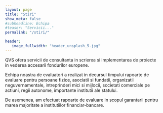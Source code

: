 ```yaml
---
layout: page
title: "Stiri"
show_meta: false
#subheadline: Echipa
#teaser: "Servicii..."
permalink: "/stiri/"

header:
   image_fullwidth: "header_unsplash_5.jpg"
---
```


<p>QVS ofera servicii de consultanta in scrierea si implementarea de proiecte in vederea accesarii fondurilor europene.</p>
<p>Echipa noastra de evaluatori a realizat in decursul timpului rapoarte de evaluare pentru persoane fizice, asociatii si fundatii, organizatii neguvernamentale, intreprinderi mici si mijlocii, societati comerciale pe actiuni, regii autonome, importante institutii ale statului.</p>
<p> De asemenea, am efectuat rapoarte de evaluare in scopul garantarii pentru marea majoritate a institutiilor financiar-bancare.</p>